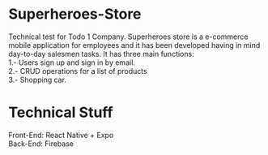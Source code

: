 # Superheroes-Store
Technical test for Todo 1 Company. Superheroes store is a e-commerce mobile application for employees and it has been developed having in mind day-to-day salesmen tasks. It has three main functions:  
1.- Users sign up and sign in by email.  
2.- CRUD operations for a list of products  
3.- Shopping car. 
# Technical Stuff
Front-End: React Native + Expo  
Back-End: Firebase  
